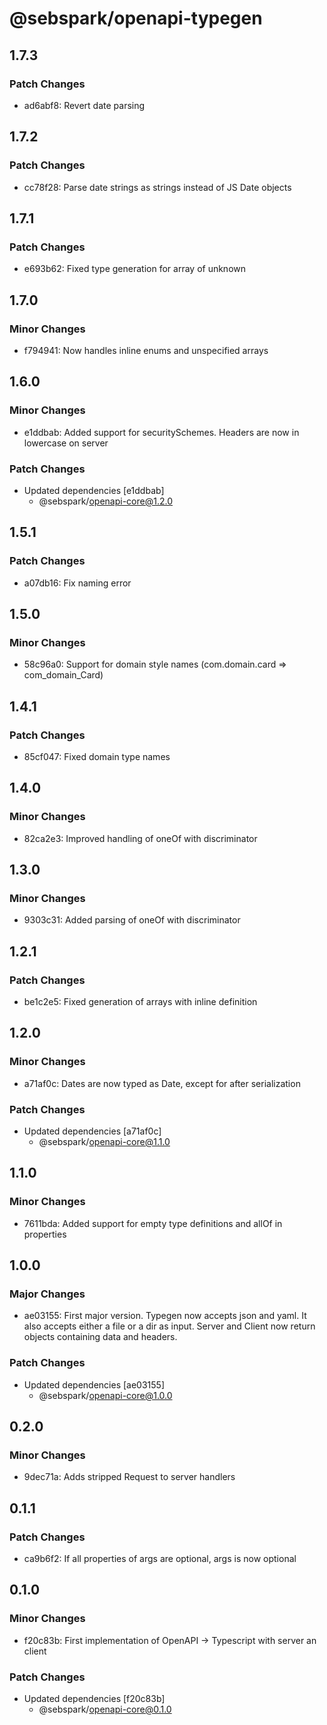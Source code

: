 # @sebspark/openapi-typegen

## 1.7.3

### Patch Changes

- ad6abf8: Revert date parsing

## 1.7.2

### Patch Changes

- cc78f28: Parse date strings as strings instead of JS Date objects

## 1.7.1

### Patch Changes

- e693b62: Fixed type generation for array of unknown

## 1.7.0

### Minor Changes

- f794941: Now handles inline enums and unspecified arrays

## 1.6.0

### Minor Changes

- e1ddbab: Added support for securitySchemes. Headers are now in lowercase on server

### Patch Changes

- Updated dependencies [e1ddbab]
  - @sebspark/openapi-core@1.2.0

## 1.5.1

### Patch Changes

- a07db16: Fix naming error

## 1.5.0

### Minor Changes

- 58c96a0: Support for domain style names (com.domain.card => com_domain_Card)

## 1.4.1

### Patch Changes

- 85cf047: Fixed domain type names

## 1.4.0

### Minor Changes

- 82ca2e3: Improved handling of oneOf with discriminator

## 1.3.0

### Minor Changes

- 9303c31: Added parsing of oneOf with discriminator

## 1.2.1

### Patch Changes

- be1c2e5: Fixed generation of arrays with inline definition

## 1.2.0

### Minor Changes

- a71af0c: Dates are now typed as Date, except for after serialization

### Patch Changes

- Updated dependencies [a71af0c]
  - @sebspark/openapi-core@1.1.0

## 1.1.0

### Minor Changes

- 7611bda: Added support for empty type definitions and allOf in properties

## 1.0.0

### Major Changes

- ae03155: First major version. Typegen now accepts json and yaml. It also accepts either a file or a dir as input. Server and Client now return objects containing data and headers.

### Patch Changes

- Updated dependencies [ae03155]
  - @sebspark/openapi-core@1.0.0

## 0.2.0

### Minor Changes

- 9dec71a: Adds stripped Request to server handlers

## 0.1.1

### Patch Changes

- ca9b6f2: If all properties of args are optional, args is now optional

## 0.1.0

### Minor Changes

- f20c83b: First implementation of OpenAPI -> Typescript with server an client

### Patch Changes

- Updated dependencies [f20c83b]
  - @sebspark/openapi-core@0.1.0
